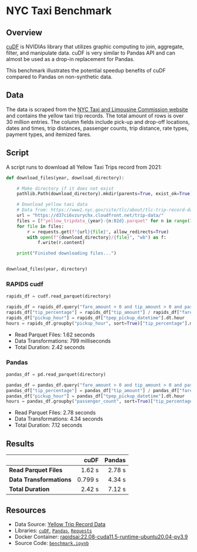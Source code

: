 # NYC Taxi Benchmark

## Overview

[cuDF](https://github.com/rapidsai/cudf) is NVIDIAs library that utilizes graphic computing to join, aggregate, filter, and manipulate data. cuDF is very similar to Pandas API and can almost be used as a drop-in replacement for Pandas.

This benchmark illustrates the potential speedup benefits of cuDF compared to Pandas on non-synthetic data.

## Data

The data is scraped from the [NYC Taxi and Limousine Commission website](https://www1.nyc.gov/site/tlc/about/tlc-trip-record-data.page) and contains the yellow taxi trip records. The total amount of rows is over 30 million entries. The column fields include pick-up and drop-off locations, dates and times, trip distances, passenger counts, trip distance, rate types, payment types, and itemized fares.

## Script

A script runs to download all Yellow Taxi Trips record from 2021:

```python
def download_files(year, download_directory):

    # Make directory if it does not exist
    pathlib.Path(download_directory).mkdir(parents=True, exist_ok=True)

    # Download yellow taxi data
    # Data from: https://www1.nyc.gov/site/tlc/about/tlc-trip-record-data.page
    url = "https://d37ci6vzurychx.cloudfront.net/trip-data/"
    files = [f"yellow_tripdata_{year}-{n:02d}.parquet" for n in range(1, 13)]
    for file in files:
        r = requests.get(f"{url}{file}", allow_redirects=True)
        with open(f"{download_directory}/{file}", "wb") as f:
            f.write(r.content)

    print("Finished downloading files...")


download_files(year, directory)
```

### RAPIDS cudf

```python
rapids_df = cudf.read_parquet(directory)
```

```python
rapids_df = rapids_df.query("fare_amount > 0 and tip_amount > 0 and passenger_count > 0 and trip_distance != 0")
rapids_df["tip_percentage"] = rapids_df["tip_amount"] / rapids_df["fare_amount"]
rapids_df["pickup_hour"] = rapids_df["tpep_pickup_datetime"].dt.hour
hours = rapids_df.groupby("pickup_hour", sort=True)["tip_percentage"].mean()
```

- Read Parquet Files: 1.62 seconds
- Data Transformations: 799 milliseconds
- Total Duration: 2.42 seconds

### Pandas

```python
pandas_df = pd.read_parquet(directory)
```

```python
pandas_df = pandas_df.query("fare_amount > 0 and tip_amount > 0 and passenger_count > 0 and trip_distance != 0")
pandas_df["tip_percentage"] = pandas_df["tip_amount"] / pandas_df["fare_amount"]
pandas_df["pickup_hour"] = pandas_df["tpep_pickup_datetime"].dt.hour
hours = pandas_df.groupby("passenger_count", sort=True)["tip_percentage"].mean()
```

- Read Parquet Files: 2.78 seconds
- Data Transformations: 4.34 seconds
- Total Duration: 7.12 seconds

## Results

|                          | **cuDF** | **Pandas** |
| ------------------------ | -------: | ---------: |
| **Read Parquet Files**   |   1.62 s |     2.78 s |
| **Data Transformations** |  0.799 s |     4.34 s |
| **Total Duration**       |   2.42 s |     7.12 s |

## Resources

- Data Source: [Yellow Trip Record Data](https://www1.nyc.gov/site/tlc/about/tlc-trip-record-data.page)
- Libraries: [`cuDF`](https://github.com/rapidsai/cudf), [`Pandas`](https://github.com/pandas-dev/pandas), [`Requests`](https://requests.readthedocs.io/en/latest/)
- Docker Container: [rapidsai:22.08-cuda11.5-runtime-ubuntu20.04-py3.9](http://nvcr.io/nvidia/rapidsai/rapidsai:22.08-cuda11.5-runtime-ubuntu20.04-py3.9)
- Source Code: [`benchmark.ipynb`](benchmark/benchmark.ipynb)
